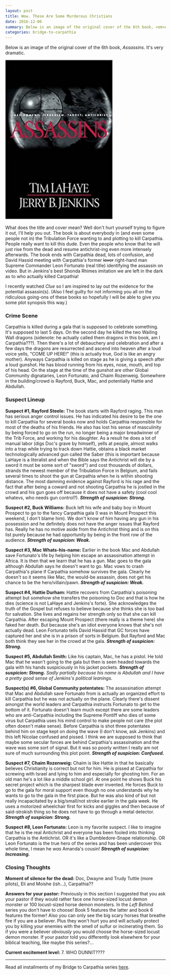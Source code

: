 ```yaml
---
layout: post
title: Wow. These Are Some Murderous Christians
date: 2016-12-06
summary: Below is an image of the original cover of the 6th book, <em>Assassins</em>. It's very dramatic...
categories: bridge-to-carpathia
---
```

Below is an image of the original cover of the 6th book, <em>Assassins</em>. It's very dramatic.

<p><img src="/images/AssassinsCover.jpg" alt="Dun dun dun" style="width:338px;height:500px;"></p>

What does the title and cover mean? Well don't hurt yourself trying to figure it out, I'll help you out. The book is about everybody in (and even some people not in) the Tribulation Force wanting to and plotting to kill Carpathia. People really want to kill this dude. Even the people who know that he will just rise from the dead and resume antichrist-ing even more intensely afterwards. The book ends with Carpathia dead, lots of confusion, and David Hassid meeting with Carpathia's former ~~lover~~ right-hand man Supreme Commander Leon Fortunato (real title) identifying the assassin on video. But in Jenkins's best Shonda Rhimes imitation we are left in the dark as to who actually killed Carpathia!

I recently watched <em>Clue</em> so I am inspired to lay out the evidence for the potential assassin(s). (Also I feel guilty for not informing you all on the ridiculous going-ons of these books so hopefully I will be able to give you some plot synopsis this way.)

<h3>Crime Scene</h3>

Carpathia is killed during a gala that is supposed to celebrate something. It's supposed to last 5 days. On the second day he killed the two Wailing Wall dragons (sidenote: he actually called them dragons in this book, am I Carpathia???). Then there's a lot of debauchery and celebration and after a few days the dragons are resurrected and ascend into heaven after a loud voice yells, "COME UP HERE!" (this is actually true, God is like an angry mother). Anyways Carpathia is killed on stage as he is giving a speech after a loud gunshot. He has blood running from his eyes, nose, mouth, and top of his head. On the stage at the time of the gunshot are other Global Community dignataries, Leon Fortunato, and Chaim Rozenweig. Somewhere in the building/crowd is Rayford, Buck, Mac, and potentially Hattie and Abdullah.

<h3>Suspect Lineup</h3>

**Suspect #1, Rayford Steele:** The book starts with Rayford raging. This man has serious anger control issues. He has indicated his desire to be the one to kill Carpathia for several books now and holds Carpathia responsible for most of the deaths of his friends. He also has lost his sense of masculinity by being forced to go on the run, no longer being a major breadwinner of the Trib Force, and working for his daughter. As a result he does a lot of manual labor (digs Doc's grave by himself), yells at people, almost walks into a trap while trying to track down Hattie, obtains a black market technologically advanced gun called the Saber (this is important because LaHaye is a literalist and when the Bible says the Antichrist will die by a sword it must be some sort of "sword") and cost thousands of dollars, strands the newest member of the Tribulation Force in Belgium, and fails several times to shoot the gun at Carpathia when he is within shooting distance. The most damning evidence against Rayford is his rage and the fact that after being a coward and not shooting Carpathia he is jostled in the crowd and his gun goes off because it does not have a safety (cool cool whatevs, who needs gun control?). <em><b>Strength of suspicion: Strong.</b></em>

**Suspect #2, Buck Williams:** Buck left his wife and baby boy in Mount Prospect to go to the fancy Carpathia gala (I was in Mount Prospect this weekend, I don't blame him). We don't know of him having any gun in his possession and he definitely does not have the anger issues that Rayford has. Really he has no motive aside from the Antichrist thing and is on this list purely because he had opportunity by being in the front row of the audience. <em><b>Strength of suspicion: Weak.</b></em>

**Suspect #3, Mac Whats-his-name:** Earlier in the book Mac and Abdullah save Fortunato's life by helping him escape an assassination attempt in Africa. It is then that we learn that he has a gun. Mac goes to the gala although Abdullah says he doesn't want to go. Mac vows to crash Carpathia's plane if Carpathia somehow survives the gala. Clearly he doesn't so it seems like Mac, the would-be assassin, does not get his chance to be the hero/villain/pawn. <em><b>Strength of suspicion: Weak.</b></em>

**Suspect #4, Hattie Durham:** Hattie recovers from Carpathia's poisoning attempt but somehow she transfers the poisoning to Doc and that is how he dies (science is not LaHaye and Jenkins's forte). She acknowledges the truth of the Gospel but refuses to believe because she thinks she is too bad for salvation. She lives and regains her strength only so that she can kill Carpathia. After escaping Mount Prospect (there really is a theme here) she faked her death. But because she's an idiot everyone knows that she's not actually dead. Leon Fortunato tells David Hassid that GC forces have captured her and she is in a prison of sorts in Belgium. But Rayford and Mac both think they see her in the crowd at the gala. <em><b>Strength of suspicion: Strong.</b></em>

**Suspect #5, Abdullah Smith:** Like his captain, Mac, he has a pistol. He told Mac that he wasn't going to the gala but then is seen headed towards the gala with his hands suspiciously in his jacket pockets. <em><b>Strength of suspicion: Strong.</b> Sadly partially because his name is Abdullah and I have a pretty good sense of Jenkins's political leanings.</em>

**Suspect(s) #6, Global Community potentates:** The assassination attempt that Mac and Abdullah save Fortunato from is actually an organized effort to kill Carpathia but he was not actually on the plane. Clearly there's dissent amongst the world leaders and Carpathia instructs Fortunato to get to the bottom of it. Fortunato doesn't learn much except there are some leaders who are anti-Carpathia including the Supreme Pontiff who dies of some virus but Carpathia uses his mind control to make people not care (the plot often doesn't make sense). Before Carpathia is shot three potentates behind him on stage kept on doing the wave (I don't know, ask Jenkins) and this left Nicolae confused and pissed. I think we are supposed to think that maybe some secular forces are behind Carpathia's assassination and the wave was some sort of signal. But it was so poorly written I really am not sure of much surrounding this plot point. <em><b>Strength of suspicion: Confused.</b></em>

**Suspect #7, Chaim Rozenweig:** Chaim is like Hattie in that he basically believes Christianity is correct but not for him. He is pissed at Carpathia for screwing with Israel and lying to him and especially for ghosting him. For an old man he's a lot like a middle school girl. At one point he shows Buck his secret project which is the sharpest blade ever invented. He forces Buck to go to the gala for moral support even though no one understands why he wants to go to the gala in the first place. But he was also kind of but not really incapacitated by a big/small/not stroke earlier in the gala week. He uses a motorized wheelchair first for kicks and giggles and then because of said-strokish thing so he does not have to go through a metal detector. <em><b>Strength of suspicion: Strong.</b></em>

**Suspect #8, Leon Fortunato:** Leon is my favorite suspect. I like to imagine that he is the real Antichrist and everyone has been fooled into thinking Carpathia is the Antichrist. OR it's like a Dumbledore-Snape relationship. OR Leon Fortunato is the true hero of the series and has been undercover this whole time, I mean he <em>was</em> Amanda's cousin! <em><b>Strength of suspicion: Increasing.</b></em>

<h3>Closing Thoughts</h3>

**Moment of silence for the dead:** Doc, Dwayne and Trudy Tuttle (more pilots), Eli and Moishe (ish...), Carpathia??

**Answers for your pastor:**
Previously in this section I suggested that you ask your pastor if they would rather face one horse-sized locust demon monster or 100 locust-sized horse demon monsters. In the <em>Left Behind</em> series you don't have to choose! Book 5 features the latter and book 6 features the former! Also you can only see the big scary horses that breathe fire if you are a believer. Plus they won't hurt you and will actually protect you by killing your enemies with the smell of sulfur or incinerating them. So if you were a believer <em>obviously</em> you would choose the horse-sized locust demon monster. If your pastor told you differently look elsewhere for your biblical teaching, like maybe this series?...

**Current excitement level:** 7. WHO DUNNIT????
<hr>
Read all installments of my Bridge to Carpathia series <a href="https://hsureads.github.io/category/bridge-to-carpathia/">here</a>.

